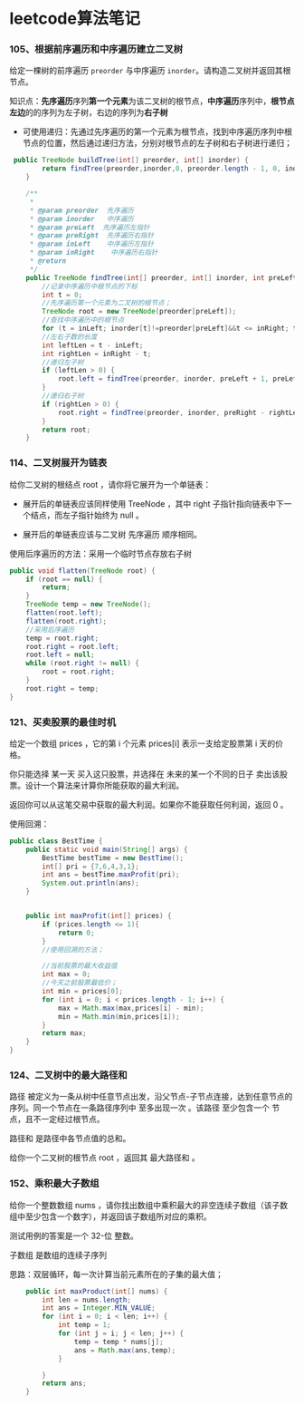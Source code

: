 # leetcode算法笔记

### 105、根据前序遍历和中序遍历建立二叉树

给定一棵树的前序遍历 `preorder` 与中序遍历  `inorder`。请构造二叉树并返回其根节点。

知识点：**先序遍历**序列**第一个元素**为该二叉树的根节点，**中序遍历**序列中，**根节点左边**的的序列为左子树，右边的序列为**右子树**



- 可使用递归：先通过先序遍历的第一个元素为根节点，找到中序遍历序列中根节点的位置，然后通过递归方法，分别对根节点的左子树和右子树进行递归；

```java
 public TreeNode buildTree(int[] preorder, int[] inorder) {
        return findTree(preorder,inorder,0, preorder.length - 1, 0, inorder.length - 1);
    }

    /**
     *
     * @param preorder  先序遍历
     * @param inorder   中序遍历
     * @param preLeft  先序遍历左指针
     * @param preRight  先序遍历右指针
     * @param inLeft    中序遍历左指针
     * @param inRight    中序遍历右指针
     * @return
     */
    public TreeNode findTree(int[] preorder, int[] inorder, int preLeft, int preRight, int inLeft,int inRight){
        //记录中序遍历中根节点的下标
        int t = 0;
        //先序遍历第一个元素为二叉树的根节点；
        TreeNode root = new TreeNode(preorder[preLeft]);
        //查找中序遍历中的根节点
        for (t = inLeft; inorder[t]!=preorder[preLeft]&&t <= inRight; t++) ;
        //左右子数的长度
        int leftLen = t - inLeft;
        int rightLen = inRight - t;
        //递归左子树
        if (leftLen > 0) {
            root.left = findTree(preorder, inorder, preLeft + 1, preLeft + leftLen, inLeft, t - 1);
        }
        //递归右子树
        if (rightLen > 0) {
            root.right = findTree(preorder, inorder, preRight - rightLen + 1, preRight, t + 1, inRight);
        }
        return root;
    }
```

### 114、二叉树展开为链表

给你二叉树的根结点 root ，请你将它展开为一个单链表：

- 展开后的单链表应该同样使用 TreeNode ，其中 right 子指针指向链表中下一个结点，而左子指针始终为 null 。

- 展开后的单链表应该与二叉树 先序遍历 顺序相同。

使用后序遍历的方法：采用一个临时节点存放右子树

```java
public void flatten(TreeNode root) {
    if (root == null) {
        return;
    }
    TreeNode temp = new TreeNode();
    flatten(root.left);
    flatten(root.right);
    //采用后序遍历
    temp = root.right;
    root.right = root.left;
    root.left = null;
    while (root.right != null) {
        root = root.right;
    }
    root.right = temp;
}
```



### 121、买卖股票的最佳时机

给定一个数组 prices ，它的第 i 个元素 prices[i] 表示一支给定股票第 i 天的价格。

你只能选择 某一天 买入这只股票，并选择在 未来的某一个不同的日子 卖出该股票。设计一个算法来计算你所能获取的最大利润。

返回你可以从这笔交易中获取的最大利润。如果你不能获取任何利润，返回 0 。



使用回溯：

```java
public class BestTime {
    public static void main(String[] args) {
        BestTime bestTime = new BestTime();
        int[] pri = {7,6,4,3,1};
        int ans = bestTime.maxProfit(pri);
        System.out.println(ans);
    }


    public int maxProfit(int[] prices) {
        if (prices.length <= 1){
            return 0;
        }
        //使用回溯的方法；

        //当前股票的最大收益值
        int max = 0;
        //今天之前股票最低价；
        int min = prices[0];
        for (int i = 0; i < prices.length - 1; i++) {
            max = Math.max(max,prices[i] - min);
            min = Math.min(min,prices[i]);
        }
        return max;
    }
}
```



### 124、二叉树中的最大路径和

路径 被定义为一条从树中任意节点出发，沿父节点-子节点连接，达到任意节点的序列。同一个节点在一条路径序列中 至多出现一次 。该路径 至少包含一个 节点，且不一定经过根节点。

路径和 是路径中各节点值的总和。

给你一个二叉树的根节点 root ，返回其 最大路径和 。







### 152、乘积最大子数组

给你一个整数数组 nums ，请你找出数组中乘积最大的非空连续子数组（该子数组中至少包含一个数字），并返回该子数组所对应的乘积。

测试用例的答案是一个 32-位 整数。

子数组 是数组的连续子序列



思路：双层循环，每一次计算当前元素所在的子集的最大值；

```java
    public int maxProduct(int[] nums) {
        int len = nums.length;
        int ans = Integer.MIN_VALUE;
        for (int i = 0; i < len; i++) {
            int temp = 1;
            for (int j = i; j < len; j++) {
                temp = temp * nums[j];
                ans = Math.max(ans,temp);
            }

        }
        return ans;
    }
```


